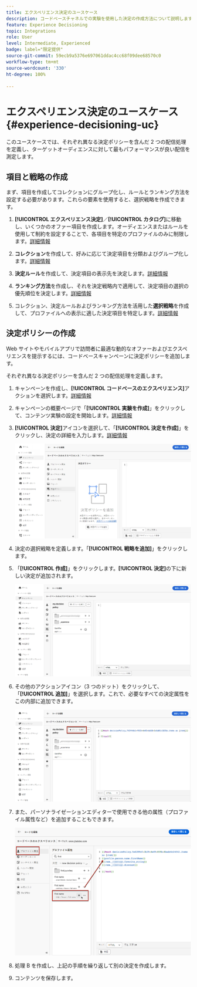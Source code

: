 ```yaml
---
title: エクスペリエンス決定のユースケース
description: コードベースチャネルでの実験を使用した決定の作成方法について説明します
feature: Experience Decisioning
topic: Integrations
role: User
level: Intermediate, Experienced
badge: label="限定提供"
source-git-commit: 59ecb9a5376e697061ddac4cc68f09dee68570c0
workflow-type: tm+mt
source-wordcount: '330'
ht-degree: 100%

---
```


# エクスペリエンス決定のユースケース {#experience-decisioning-uc}

このユースケースでは、それぞれ異なる決定ポリシーを含んだ 2 つの配信処理を定義し、ターゲットオーディエンスに対して最もパフォーマンスが良い配信を測定します。

## 項目と戦略の作成

まず、項目を作成してコレクションにグループ化し、ルールとランキング方法を設定する必要があります。これらの要素を使用すると、選択戦略を作成できます。

1. **[!UICONTROL エクスペリエンス決定]**／**[!UICONTROL カタログ]**&#x200B;に移動し、いくつかのオファー項目を作成します。オーディエンスまたはルールを使用して制約を設定することで、各項目を特定のプロファイルのみに制限します。[詳細情報](items.md)

   <!--
   1. From the items list, click the **[!UICONTROL Edit schema]** button  and edit the custom attributes if needed. [Learn how to work with catalogs](catalogs.md)-->

1. **コレクション**&#x200B;を作成して、好みに応じて決定項目を分類およびグループ化します。[詳細情報](collections.md)

1. **決定ルール**&#x200B;を作成して、決定項目の表示先を決定します。[詳細情報](rules.md)

1. **ランキング方法**&#x200B;を作成し、それを決定戦略内で適用して、決定項目の選択の優先順位を決定します。[詳細情報](ranking.md)

1. コレクション、決定ルールおよびランキング方法を活用した&#x200B;**選択戦略**&#x200B;を作成して、プロファイルへの表示に適した決定項目を特定します。[詳細情報](selection-strategies.md)

## 決定ポリシーの作成

Web サイトやモバイルアプリで訪問者に最適な動的なオファーおよびエクスペリエンスを提示するには、コードベースキャンペーンに決定ポリシーを追加します。

それぞれ異なる決定ポリシーを含んだ 2 つの配信処理を定義します。

1. キャンペーンを作成し、**[!UICONTROL コードベースのエクスペリエンス]**&#x200B;アクションを選択します。[詳細情報](../code-based/create-code-based.md)

1. キャンペーンの概要ページで「**[!UICONTROL 実験を作成]**」をクリックして、コンテンツ実験の設定を開始します。[詳細情報](../content-management/content-experiment.md)

1. **[!UICONTROL 決定]**&#x200B;アイコンを選択して、「**[!UICONTROL 決定を作成]**」をクリックし、決定の詳細を入力します。[詳細情報](create-decision.md)

   ![](assets/decision-code-based-create.png)

1. 決定の選択戦略を定義します。「**[!UICONTROL 戦略を追加]**」をクリックします。

1. 「**[!UICONTROL 作成]**」をクリックします。**[!UICONTROL 決定]**&#x200B;の下に新しい決定が追加されます。

   ![](assets/decision-code-based-decision-added.png)

1. その他のアクションアイコン（3 つのドット）をクリックして、「**[!UICONTROL 追加]**」を選択します。これで、必要なすべての決定属性をこの内部に追加できます。

   ![](assets/decision-code-based-add-decision.png)

1. また、パーソナライゼーションエディターで使用できる他の属性（プロファイル属性など）を追加することもできます。

   ![](assets/decision-code-based-decision-profile-attribute.png)

1. 処理 B を作成し、上記の手順を繰り返して別の決定を作成します。

1. コンテンツを保存します。


